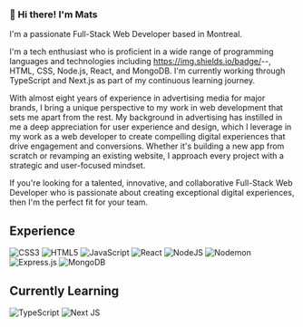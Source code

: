 ### 👋 Hi there! I'm Mats 
I'm a passionate Full-Stack Web Developer based in Montreal. 

I'm a tech enthusiast who is proficient in a wide range of programming languages and technologies including https://img.shields.io/badge/<LABEL>-<JavasScript>-<blue>, HTML, CSS, Node.js, React, and MongoDB. I'm currently working through TypeScript and Next.js as part of my continuous learning journey.

With almost eight years of experience in advertising media for major brands, I bring a unique perspective to my work in web development that sets me apart from the rest. My background in advertising has instilled in me a deep appreciation for user experience and design, which I leverage in my work as a web developer to create compelling digital experiences that drive engagement and conversions. Whether it's building a new app from scratch or revamping an existing website, I approach every project with a strategic and user-focused mindset.

If you're looking for a talented, innovative, and collaborative Full-Stack Web Developer who is passionate about creating exceptional digital experiences, then I'm the perfect fit for your team.

## Experience
![CSS3](https://img.shields.io/badge/css3-%231572B6.svg?style=for-the-badge&logo=css3&logoColor=white)
![HTML5](https://img.shields.io/badge/html5-%23E34F26.svg?style=for-the-badge&logo=html5&logoColor=white)
![JavaScript](https://img.shields.io/badge/javascript-%23323330.svg?style=for-the-badge&logo=javascript&logoColor=%23F7DF1E)
![React](https://img.shields.io/badge/react-%2320232a.svg?style=for-the-badge&logo=react&logoColor=%2361DAFB)
![NodeJS](https://img.shields.io/badge/node.js-6DA55F?style=for-the-badge&logo=node.js&logoColor=white)
![Nodemon](https://img.shields.io/badge/NODEMON-%23323330.svg?style=for-the-badge&logo=nodemon&logoColor=%BBDEAD)
![Express.js](https://img.shields.io/badge/express.js-%23404d59.svg?style=for-the-badge&logo=express&logoColor=%2361DAFB)
![MongoDB](https://img.shields.io/badge/MongoDB-%234ea94b.svg?style=for-the-badge&logo=mongodb&logoColor=white)

## Currently Learning
![TypeScript](https://img.shields.io/badge/typescript-%23007ACC.svg?style=for-the-badge&logo=typescript&logoColor=white)
![Next JS](https://img.shields.io/badge/Next-black?style=for-the-badge&logo=next.js&logoColor=white)


<!--
**MatsKawana/MatsKawana** is a ✨ _special_ ✨ repository because its `README.md` (this file) appears on your GitHub profile.

-->
